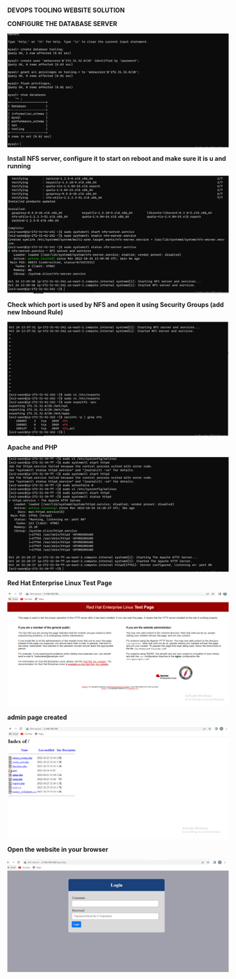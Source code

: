 **DEVOPS TOOLING WEBSITE SOLUTION**

**CONFIGURE THE DATABASE SERVER**

**![mysql](./images/mysql.PNG)**

**Install NFS server, configure it to start on reboot and make sure it is u and running**

**![nfsruniing](./images/nfsrunning.PNG)**

**Check which port is used by NFS and open it using Security Groups (add new Inbound Rule)**

**![nfsport](./images/nfsport.PNG)**

**Apache and PHP**

**![installapache](./images/startapache.PNG)**

**Red Hat Enterprise Linux Test Page**

**![linuxtestpage](./images/redhattestpage.PNG)**

**admin page created**

**![adminpage](./images/adminpage.PNG)**

**Open the website in your browser**

**![website](./images/websiteup.PNG)**

